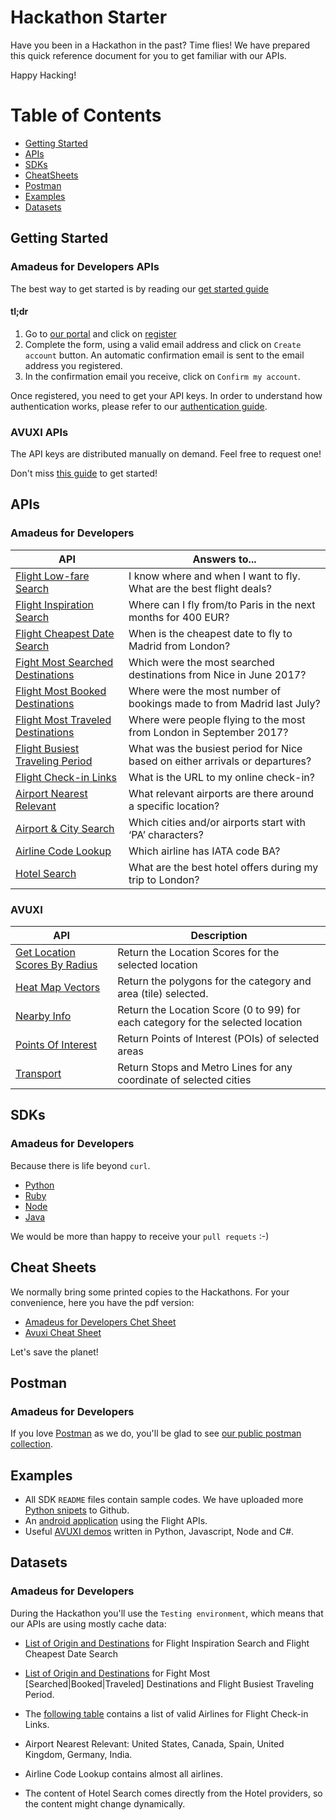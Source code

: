 # Hackathon Starter

Have you been in a Hackathon in the past? Time flies! We have prepared this quick reference document for you to get familiar with our APIs.

Happy Hacking!

# Table of Contents

- [Getting Started](#getting-started)
- [APIs](#apis)
- [SDKs](#sdks)
- [CheatSheets](#cheatsheets)
- [Postman](#postman)
- [Examples](#examples)
- [Datasets](#datasets)

## Getting Started

### Amadeus for Developers APIs

The best way to get started is by reading our [get started guide](https://github.com/amadeus4dev/developer-guides/blob/master/guides/getstarted.md)

#### tl;dr

1. Go to [our portal](https://developers.amadeus.com) and click on [register](https://developers.amadeus.com/create-account)
2. Complete the form, using a valid email address and click on `Create account` button. An automatic confirmation email is sent to the email address you registered.
3. In the confirmation email you receive, click on `Confirm my account`.

Once registered, you need to get your API keys. In order to understand how authentication works, please refer to our [authentication guide](https://github.com/amadeus4dev/developer-guides/blob/master/guides/authorization.md).

### AVUXI APIs

The API keys are distributed manually on demand. Feel free to request one!

Don't miss [this guide](https://admin.avuxi.com/api) to get started!

## APIs 

### Amadeus for Developers

| API | Answers to...                                                                |
| ----------------------------------------------- | ---------------------------------------------------------------------------- |
| [Flight Low-fare Search](https://developers.amadeus.com/self-service/category/203/api-doc/4/api-docs-and-example/10002) | I know where and when I want to fly. What are the best flight deals? |
| [Flight Inspiration Search](https://developers.amadeus.com/self-service/category/203/api-doc/3/api-docs-and-example/10001) | Where can I fly from/to Paris in the next months for 400 EUR? |
| [Flight Cheapest Date Search](https://developers.amadeus.com/self-service/category/203/api-doc/5/api-docs-and-example/10003) | When is the cheapest date to fly to Madrid from London? |
| [Fight Most Searched Destinations](https://developers.amadeus.com/self-service/category/203/api-doc/6/api-docs-and-example/10004) | Which were the most searched destinations from Nice in June 2017?            |
| [Flight Most Booked Destinations](https://developers.amadeus.com/self-service/category/203/api-doc/27/api-docs-and-example/10011) | Where were the most number of bookings made to from Madrid last July?        |
| [Flight Most Traveled Destinations](https://developers.amadeus.com/self-service/category/203/api-doc/7/api-docs-and-example/10005) | Where were people flying to the most from London in September 2017?          |
| [Flight Busiest Traveling Period](https://developers.amadeus.com/self-service/category/203/api-doc/28/api-docs-and-example/10012) | What was the busiest period for Nice based on either arrivals or departures? |
| [Flight Check-in Links](https://developers.amadeus.com/self-service/category/203/api-doc/8/api-docs-and-example/10006) | What is the URL to my online check-in?                                       |
| [Airport Nearest Relevant](https://developers.amadeus.com/self-service/category/203/api-doc/9/api-docs-and-example/10007) | What relevant airports are there around a specific location?                 |
| [Airport & City Search](https://developers.amadeus.com/self-service/category/203/api-doc/10/api-docs-and-example/10008) | Which cities and/or airports start with ‘PA’ characters?                     |
| [Airline Code Lookup](https://developers.amadeus.com/self-service/category/203/api-doc/26/api-docs-and-example/10010) | Which airline has IATA code BA?                                              |
| [Hotel Search](https://developers.amadeus.com/self-service/category/207/api-doc/11/api-docs-and-example/10009) | What are the best hotel offers during my trip to London?   |

### AVUXI

| API | Description                                                                     |
| ----------------------------- | ------------------------------------------------------------------------------- |
| [Get Location Scores By Radius](https://admin.avuxi.com/api) | Return the Location Scores for the selected location                            |
| [Heat Map Vectors](https://admin.avuxi.com/api)      | Return the polygons for the category and area (tile) selected.                  |
| [Nearby Info](https://admin.avuxi.com/api) | Return the Location Score (0 to 99) for each category for the selected location | 
| [Points Of Interest](https://admin.avuxi.com/api)  | Return Points of Interest (POIs) of selected areas                              |
| [Transport](https://admin.avuxi.com/api) | Return Stops and Metro Lines for any coordinate of selected cities              |

## SDKs

### Amadeus for Developers

Because there is life beyond `curl`.

- [Python](https://github.com/amadeus4dev/amadeus-python)
- [Ruby](https://github.com/amadeus4dev/amadeus-ruby)
- [Node](https://github.com/amadeus4dev/amadeus-node)
- [Java](https://github.com/amadeus4dev/amadeus-java)

We would be more than happy to receive your `pull requets` :-)

## Cheat Sheets

We normally bring some printed copies to the Hackathons. For your convenience, here you have the pdf version:

- [Amadeus for Developers Chet Sheet](https://github.com/amadeus4dev/hackathon-starter/blob/master/cheatsheets/amadeus4dev.pdf)
- [Avuxi Cheat Sheet](https://github.com/amadeus4dev/hackathon-starter/blob/master/cheatsheets/avuxi.pdf)

Let's save the planet!

## Postman

### Amadeus for Developers

If you love [Postman](https://www.getpostman.com/) as we do, you'll be glad to see [our public postman collection](https://documenter.getpostman.com/view/2672636/RWEcPfuJ).

## Examples

- All SDK `README` files contain sample codes. We have uploaded more [Python snipets](https://github.com/amadeus4dev/samples-python) to Github.
- An [android application](https://github.com/amadeus4dev/android-example) using the Flight APIs.
- Useful [AVUXI demos](https://github.com/avuxi/AVAPIDataExamples) written in Python, Javascript, Node and C#.

## Datasets

### Amadeus for Developers

During the Hackathon you'll use the `Testing environment`, which means that our APIs are using mostly cache data:

- [List of Origin and Destinations](https://github.com/amadeus4dev/hackathon-starter/blob/master/datasets/flightsearch.md) for Flight Inspiration Search and Flight Cheapest Date Search

- [List of Origin and Destinations](https://github.com/amadeus4dev/hackathon-starter/blob/master/datasets/ti.md) for Fight Most [Searched|Booked|Traveled] Destinations and Flight Busiest Traveling Period.

- The [following table](https://github.com/amadeus4dev/hackathon-starter/blob/master/datasets/checkinlinks.md) contains a list of valid Airlines for Flight Check-in Links.

- Airport Nearest Relevant: United States, Canada, Spain, United Kingdom, Germany, India.

- Airline Code Lookup contains almost all airlines.

- The content of Hotel Search comes directly from the Hotel providers, so the content might change dynamically.

